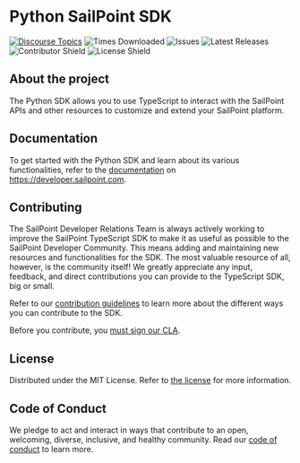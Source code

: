 # Python SailPoint SDK

[![Discourse Topics][discourse-shield]][discourse-url]
![Times Downloaded][downloads-shield] ![Issues][issues-shield]
![Latest Releases][release-shield] ![Contributor Shield][contributor-shield]
![License Shield][license-shield]

[discourse-shield]: https://img.shields.io/discourse/topics?label=Discuss%20This%20Tool&server=https%3A%2F%2Fdeveloper.sailpoint.com%2Fdiscuss
[discourse-url]: https://developer.sailpoint.com/discuss
[downloads-shield]: https://img.shields.io/pypi/dw/sailpoint
[issues-shield]: https://img.shields.io/github/issues/sailpoint-oss/python-sdk?label=Issues
[release-shield]: https://img.shields.io/github/v/release/sailpoint-oss/python-sdk?label=Current%20Release
[contributor-shield]: https://img.shields.io/github/contributors/sailpoint-oss/python-sdk?label=Contributors
[license-shield]: https://img.shields.io/badge/MIT-License-green

## About the project

The Python SDK allows you to use TypeScript to interact with the SailPoint APIs and other resources to customize and extend your SailPoint platform.

## Documentation

To get started with the Python SDK and learn about its various functionalities, refer to the [documentation](https://developer.sailpoint.com/idn/tools/sdk/python) on <https://developer.sailpoint.com>.

## Contributing

The SailPoint Developer Relations Team is always actively working to improve the SailPoint TypeScript SDK to make it as useful as possible to the SailPoint Developer Community.
This means adding and maintaining new resources and functionalities for the SDK.
The most valuable resource of all, however, is the community itself!
We greatly appreciate any input, feedback, and direct contributions you can provide to the TypeScript SDK, big or small.

Refer to our [contribution guidelines](./CONTRIBUTING.md) to learn more about the different ways you can contribute to the SDK.

Before you contribute, you [must sign our CLA](https://cla-assistant.io/sailpoint-oss/developer.sailpoint.com).

## License

Distributed under the MIT License. Refer to [the license](./LICENSE) for more information.

## Code of Conduct

We pledge to act and interact in ways that contribute to an open, welcoming, diverse, inclusive, and healthy community. Read our [code of conduct](./CODE_OF_CONDUCT.md) to learn more.
